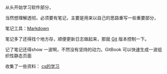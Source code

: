 从头开始学习软件部分，

当然想理解透彻，必须要有笔记，主要是用来以自己的思路重写一些重要部分，

笔记工具：[Markdown](./blog-category/Markdown/Markdown.md)

笔记多了还得找个地方存，顺便更新日志做起来，那就 [Git](./blog-category/Git基本使用_20160830.md) 版本控制一下。 

记了笔记还得show 一波啊，不然没有坚持的动力。GitBook 可以快速生成一波组织性静态页面

收集了一些资料： [cs的学习](../drafts/cs-category/learn/Learn-flow.md)




